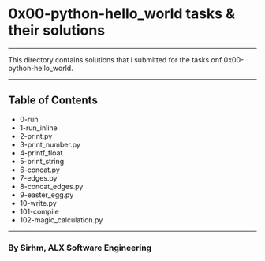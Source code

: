 # 0x00-python-hello_world tasks & their solutions

*** 

This directory contains solutions that i submitted for the tasks onf 0x00-python-hello_world.

*** 

## Table of Contents
* 0-run
* 1-run_inline
* 2-print.py
* 3-print_number.py
* 4-printf_float
* 5-print_string
* 6-concat.py
* 7-edges.py
* 8-concat_edges.py
* 9-easter_egg.py
* 10-write.py
* 101-compile
* 102-magic_calculation.py

*** 

### By Sirhm, ALX Software Engineering 
